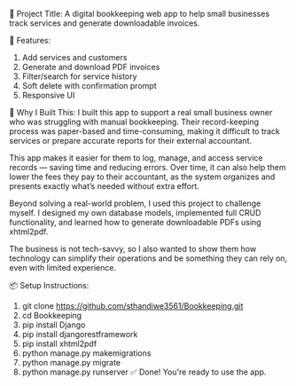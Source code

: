 🧾 Project Title:
A digital bookkeeping web app to help small businesses track services and generate downloadable invoices.

🚀 Features:
1. Add services and customers
2. Generate and download PDF invoices
3. Filter/search for service history
4. Soft delete with confirmation prompt
5. Responsive UI

🎯 Why I Built This:
I built this app to support a real small business owner who was struggling with manual bookkeeping. Their record-keeping process was paper-based and time-consuming, making it difficult to track services or prepare accurate reports for their external accountant.

This app makes it easier for them to log, manage, and access service records — saving time and reducing errors. Over time, it can also help them lower the fees they pay to their accountant, as the system organizes and presents exactly what’s needed without extra effort.

Beyond solving a real-world problem, I used this project to challenge myself. I designed my own database models, implemented full CRUD functionality, and learned how to generate downloadable PDFs using xhtml2pdf.

The business is not tech-savvy, so I also wanted to show them how technology can simplify their operations and be something they can rely on, even with limited experience.

📦 Setup Instructions:
  1. git clone https://github.com/sthandiwe3561/Bookkeeping.git
  2. cd Bookkeeping
  3. pip install Django
  4. pip install djangorestframework
  5. pip install xhtml2pdf
  6. python manage.py makemigrations
  7. python manage.py migrate
  8. python manage.py runserver
✅ Done! You're ready to use the app.







